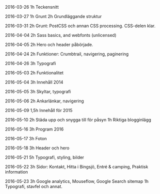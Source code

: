 
2016-03-26
1h  Teckensnitt

2016-03-27
1h  Grunt
2h  Grundläggande struktur

2016-03-31
2h  Grunt: PostCSS och annan CSS processing. CSS-delen klar.

2016-04-04
2h Sass basics, and webfonts (unlicensed)

2016-04-05
2h Hero och header påbörjade.

2016-04-24
2h Funktioner: Crumbtrail, navigering, paginering

2016-04-26
3h Typografi

2016-05-03
2h Funktionalitet

2016-05-04
3h Innehåll 2014

2016-05-05
3h Skyltar, typografi

2016-05-06
2h Ankarlänkar, navigering

2016-05-09
1,5h Innehåll för 2015

2016-05-10
2h Städa upp och snygga till för påsyn
1h Riktiga blogginlägg

2016-05-16
3h Program 2016

2016-05-17
3h Foton

2016-05-18
3h Header och hero

2016-05-21
5h Typografi, styling, bilder

2016-05-22
3h Sidor: Kontakt, Hitta i Bingsjö, Entré & camping, Praktisk information

2016-05-23
3h Google analytics, Mouseflow, Google Search sitemap
1h Typografi, stavfel och annat.
